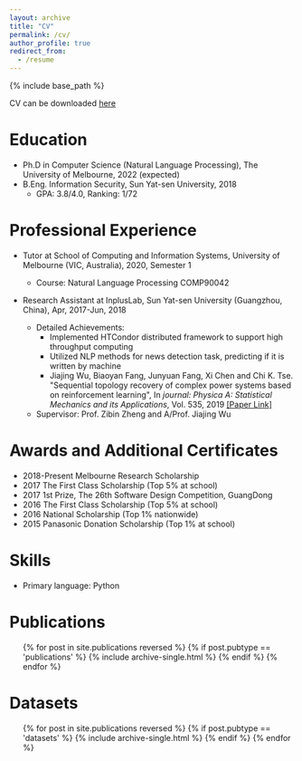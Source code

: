```yaml
---
layout: archive
title: "CV"
permalink: /cv/
author_profile: true
redirect_from:
  - /resume
---
```


{% include base_path %}

CV can be downloaded <a href="https://biaoyanf.github.io/files/cv/cv.pdf"><u>here</u></a>


Education
======
* Ph.D in Computer Science (Natural Language Processing), The University of Melbourne, 2022 (expected)
* B.Eng. Information Security, Sun Yat-sen University, 2018 
  * GPA: 3.8/4.0, Ranking: 1/72 


Professional Experience
======
* Tutor at School of Computing and Information Systems, University of Melbourne (VIC, Australia), 2020, Semester 1
  * Course: Natural Language Processing COMP90042 

* Research Assistant at InplusLab, Sun Yat-sen University (Guangzhou, China), Apr, 2017-Jun, 2018
  * Detailed Achievements: 
    * Implemented HTCondor distributed framework to support high throughput computing
    * Utilized NLP methods for news detection task, predicting if it is written by machine 
    * Jiajing Wu, Biaoyan Fang, Junyuan Fang, Xi Chen and Chi K. Tse. "Sequential topology recovery of complex power systems based on reinforcement learning", In <i>journal: Physica A: Statistical Mechanics and its Applications</i>, Vol. 535, 2019 <a href="https://www.sciencedirect.com/science/article/pii/S037843711931427X"><u>[Paper Link]</u></a>
  * Supervisor: Prof. Zibin Zheng and A/Prof. Jiajing Wu

<!-- * Tutor at School of Data and Computer Science, Sun Yat-sen University (Guangzhou, China), 2017, Semester 2
  * Course: Data structures and Algorithms -->

Awards and Additional Certificates
======
* 2018-Present Melbourne Research Scholarship
* 2017 The First Class Scholarship (Top 5% at school)
* 2017 1st Prize, The 26th Software Design Competition, GuangDong
* 2016 The First Class Scholarship (Top 5% at school)
* 2016 National Scholarship (Top 1% nationwide)
* 2015 Panasonic Donation Scholarship (Top 1% at school)
  

Skills
======
* Primary language: Python 

<!-- 
Languages
======
* English: Full Professional Proficiency
* Chinese: Native or Bilingual Proficiency -->




Publications
======
  <ul>{% for post in site.publications reversed %}
    {% if post.pubtype == 'publications' %}
        {% include archive-single.html %}
    {% endif %}
  {% endfor %}</ul>


Datasets
======
  <ul>{% for post in site.publications reversed %}
    {% if post.pubtype == 'datasets' %}
        {% include archive-single.html %}
    {% endif %}
  {% endfor %}</ul>


<!-- <ul>{% for post in site.publications reversed%}
  {% include archive-single-cv.html %}
{% endfor %}</ul> -->


<!-- Talks
======
  <ul>{% for post in site.talks %}
    {% include archive-single-talk-cv.html %}
  {% endfor %}</ul>
  
Teaching
======
  <ul>{% for post in site.teaching %}
    {% include archive-single-cv.html %}
  {% endfor %}</ul> --> 